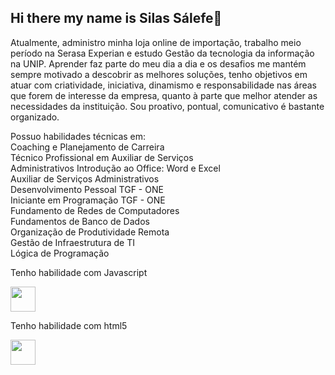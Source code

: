 ## Hi there my name is Silas Sálefe👋
Atualmente, administro minha loja online de importação, trabalho meio período na Serasa Experian e estudo Gestão da tecnologia da informação na UNIP. Aprender faz parte do meu dia a dia e os desafios me mantém sempre motivado a descobrir as melhores soluções, tenho objetivos em atuar com criatividade, iniciativa, dinamismo e responsabilidade nas áreas que forem de interesse da empresa, quanto à parte que melhor atender as necessidades da instituição. Sou proativo, pontual, comunicativo é bastante organizado.

<p>Possuo habilidades técnicas em:<br>Coaching e Planejamento de Carreira<br>
Técnico Profissional em Auxiliar de Serviços<br>
Administrativos
Introdução ao Office: Word e Excel<br>
Auxiliar de Serviços Administrativos<br>
Desenvolvimento Pessoal TGF - ONE<br>
Iniciante em Programação TGF - ONE<br>
Fundamento de Redes de Computadores<br>
Fundamentos de Banco de Dados<br>
Organização de Produtividade Remota<br>
Gestão de Infraestrutura de TI<br>
Lógica de Programação<br>
</p>

<p>Tenho habilidade com Javascript</p>
<img src="https://cdn.jsdelivr.net/gh/devicons/devicon@latest/icons/javascript/javascript-original.svg" width="40" height="40"/>
<p></p>Tenho habilidade com html5</p>
<img src="https://cdn.jsdelivr.net/gh/devicons/devicon@latest/icons/html5/html5-original.svg" width="40" height="40"/>
          
          

